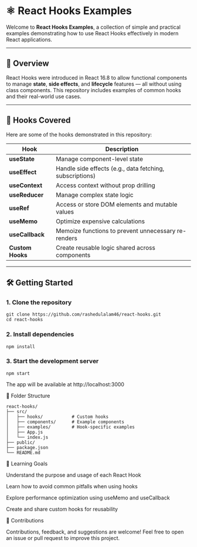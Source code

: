 # ⚛️ React Hooks Examples

Welcome to **React Hooks Examples**, a collection of simple and practical examples demonstrating how to use React Hooks effectively in modern React applications.

---

## 🚀 Overview

React Hooks were introduced in React 16.8 to allow functional components to manage **state**, **side effects**, and **lifecycle** features — all without using class components. This repository includes examples of common hooks and their real-world use cases.

---

## 🧩 Hooks Covered

Here are some of the hooks demonstrated in this repository:

| Hook | Description |
|------|--------------|
| **useState** | Manage component-level state |
| **useEffect** | Handle side effects (e.g., data fetching, subscriptions) |
| **useContext** | Access context without prop drilling |
| **useReducer** | Manage complex state logic |
| **useRef** | Access or store DOM elements and mutable values |
| **useMemo** | Optimize expensive calculations |
| **useCallback** | Memoize functions to prevent unnecessary re-renders |
| **Custom Hooks** | Create reusable logic shared across components |

---

## 🛠️ Getting Started

### 1. Clone the repository
```
git clone https://github.com/rashedulalam46/react-hooks.git
cd react-hooks
```
### 2. Install dependencies
```   
npm install
```

### 3. Start the development server
```
npm start
```    

The app will be available at http://localhost:3000

📁 Folder Structure
```   
react-hooks/
├── src/
│   ├── hooks/           # Custom hooks
│   ├── components/      # Example components
│   ├── examples/        # Hook-specific examples
│   ├── App.js
│   └── index.js
├── public/
├── package.json
└── README.md
```   
🧠 Learning Goals

Understand the purpose and usage of each React Hook

Learn how to avoid common pitfalls when using hooks

Explore performance optimization using useMemo and useCallback

Create and share custom hooks for reusability

🌟 Contributions

Contributions, feedback, and suggestions are welcome!
Feel free to open an issue or pull request to improve this project.

